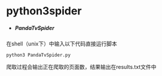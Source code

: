 # python3spider

- ##### PandaTvSpider

在shell（unix下）中输入以下代码直接运行脚本

`python3 PandaTvSpider.py`

爬取过程会输出正在爬取的页面数，结果输出在results.txt文件中